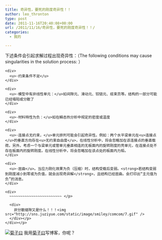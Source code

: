 ```yaml
---
title: 奇异性，要死的刚度奇异性！！
author: leo_thronton
type: post
date: 2011-11-16T20:40:08+00:00
url: /2011/11/16/奇异性，要死的刚度奇异性！！/
categories:
  - 我的

---
```

<div class="PublishedByWebStory-[6]51_91E20C851EF943B08AEA33F2BBA7377C_2C12458F4197400EA260383C3712A7D8">
  <div>
    <div>
      下述条件会引起求解过程出现奇异性：（The following conditions may cause singularities in the solution process: ）
    </div>
    
    <div>
      <u>·约束条件不足</u>
    </div>
    
    <div>
      <u>·模型中有非线性单元：</u>如间隙元、滑动元、铰链元、缆束员等。结构的一部分可能已经塌陷或分散了
    </div>
    
    <div>
      <u>·材料特性为负：</u>如在瞬态热分析中规定的密度或温度
    </div>
    
    <div>
      <u>·连接点无约束，</u>单元排列可能会引起奇异性。例如：两个水平梁单元在<u>连接点</u>的垂直方向存在<u>无约束自由度</u>，在线性分析中，将会忽略加在该连接点的垂直载荷。另外，考虑一个与梁单元或管单元垂直相连的无板面内的旋转刚度的壳单元，在连接点处不存在板面内的旋转刚度。在线性分析中，将会忽略加在该点处的板面内力矩。
    </div>
    
    <div>
      <u>·屈曲</u>。当应力刚化效果为负（压缩）时，结构受载后变弱。<strong>若结构变弱到刚度减小到零或为负值，就会出现奇异解</strong>，且结构已经屈曲。会打印出“主元值为负”的消息。
    </div>
    
    <div>
      ~~~~~~~~~~~~~~~~~~~~~~~~ </p> 
      
      <div>
        非分散缝隙又是什么！！！<img src="http://sns.juziyue.com/static/image/smiley/comcom/7.gif" />
      </div></p>
    </div></p>
  </div>
  
  <div class="PoweredByWebStory" style="margin-top:15px;margin-bottom:10px;">
    <a target="_blank" href="http://sns.juziyue.com/webinvite.php?u=337" rel="noopener noreferrer"><img src="http://image.juziyue.com/WebStoryLogo24.png" alt="菊子曰" style="border:0;" /></a>&nbsp;我用<a target="_blank" href="http://sns.juziyue.com/webinvite.php?u=337" rel="noopener noreferrer">菊子曰</a>写博客，你呢？
  </div>
</div>
